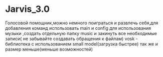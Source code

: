 # Jarvis_3.0
Голосовой помощник,можно немного поиграться и развлечь себя,для добавления команд использовать main и config
для использования музыки ,создать отдельную папку musiс  и  закинуть все необходимые записи( не забывайте создавать обращения к файлам)
vosk - библиотека с использованием small model(загрузка быстрее) так же и размер меньше(меньше возможностей)
